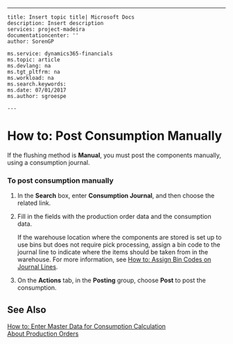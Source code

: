 ---
    title: Insert topic title| Microsoft Docs
    description: Insert description
    services: project-madeira
    documentationcenter: ''
    author: SorenGP

    ms.service: dynamics365-financials
    ms.topic: article
    ms.devlang: na
    ms.tgt_pltfrm: na
    ms.workload: na
    ms.search.keywords:
    ms.date: 07/01/2017
    ms.author: sgroespe

    ---
# How to: Post Consumption Manually
If the flushing method is **Manual**, you must post the components manually, using a consumption journal.  
  
### To post consumption manually  
  
1.  In the **Search** box, enter **Consumption Journal**, and then choose the related link.  
  
2.  Fill in the fields with the production order data and the consumption data.  
  
     If the warehouse location where the components are stored is set up to use bins but does not require pick processing, assign a bin code to the journal line to indicate where the items should be taken from in the warehouse. For more information, see [How to: Assign Bin Codes on Journal Lines](../FullExperience/how-to-assign-bin-codes-on-journal-lines.md).  
  
3.  On the **Actions** tab, in the **Posting** group, choose **Post** to post the consumption.  
  
## See Also  
 [How to: Enter Master Data for Consumption Calculation](../FullExperience/how-to-enter-master-data-for-consumption-calculation.md)   
 [About Production Orders](../FullExperience/about-production-orders.md)